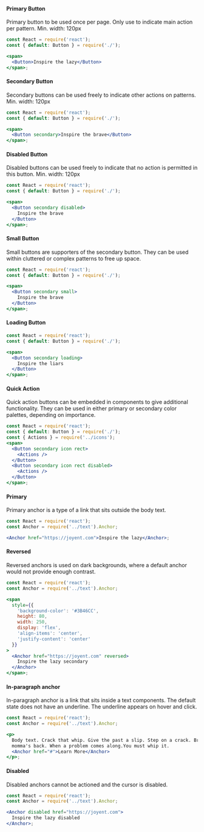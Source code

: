 #### Primary Button

Primary button to be used once per page. Only use to indicate main action per pattern.
Min. width: 120px

```jsx
const React = require('react');
const { default: Button } = require('./');

<span>
  <Button>Inspire the lazy</Button>
</span>;
```

#### Secondary Button

Secondary buttons can be used freely to indicate other actions on patterns.
Min. width: 120px

```jsx
const React = require('react');
const { default: Button } = require('./');

<span>
  <Button secondary>Inspire the brave</Button>
</span>;
```

#### Disabled Button

Disabled buttons can be used freely to indicate that no action is permitted in this button.
Min. width: 120px

```jsx
const React = require('react');
const { default: Button } = require('./');

<span>
  <Button secondary disabled>
    Inspire the brave
  </Button>
</span>;
```

#### Small Button

Small buttons are supporters of the secondary button. They can be used within cluttered or complex patterns to free up space.

```jsx
const React = require('react');
const { default: Button } = require('./');

<span>
  <Button secondary small>
    Inspire the brave
  </Button>
</span>;
```

#### Loading Button

```jsx
const React = require('react');
const { default: Button } = require('./');

<span>
  <Button secondary loading>
    Inspire the liars
  </Button>
</span>;
```

#### Quick Action

Quick action buttons can be embedded in components to give additional functionality. They can be used in either primary or secondary color palettes, depending on importance.

```jsx
const React = require('react');
const { default: Button } = require('./');
const { Actions } = require('../icons');
<span>
  <Button secondary icon rect>
    <Actions />
  </Button>
  <Button secondary icon rect disabled>
    <Actions />
  </Button>
</span>;
```

#### Primary

Primary anchor is a type of a link that sits outside the body text.

```jsx
const React = require('react');
const Anchor = require('../text').Anchor;

<Anchor href="https://joyent.com">Inspire the lazy</Anchor>;
```

#### Reversed

Reversed anchors is used on dark backgrounds, where a default anchor would not
provide enough contrast.

```jsx
const React = require('react');
const Anchor = require('../text').Anchor;

<span
  style={{
    'background-color': '#3B46CC',
    height: 80,
    width: 250,
    display: 'flex',
    'align-items': 'center',
    'justify-content': 'center'
  }}
>
  <Anchor href="https://joyent.com" reversed>
    Inspire the lazy secondary
  </Anchor>
</span>;
```

#### In-paragraph anchor

In-paragraph anchor is a link that sits inside a text components. The default
state does not have an underline. The underline appears on hover and click.

```jsx
const React = require('react');
const Anchor = require('../text').Anchor;

<p>
  Body text. Crack that whip. Give the past a slip. Step on a crack. Break your
  momma's back. When a problem comes along.You must whip it.
  <Anchor href="#">Learn More</Anchor>
</p>;
```

#### Disabled

Disabled anchors cannot be actioned and the cursor is disabled.

```jsx
const React = require('react');
const Anchor = require('../text').Anchor;

<Anchor disabled href="https://joyent.com">
  Inspire the lazy disabled
</Anchor>;
```
